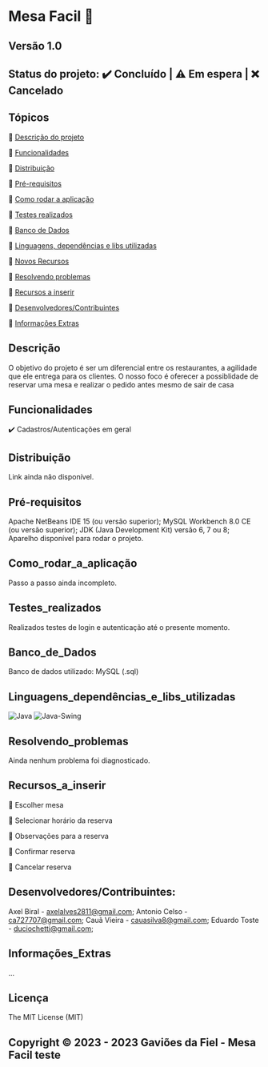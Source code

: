 # Mesa Facil 📲
## Versão 1.0
## Status do projeto: ✔️ Concluído | ⚠️ Em espera | ❌ Cancelado

## Tópicos
🔹 [Descrição do projeto](#Descrição)

🔹 [Funcionalidades](#Funcionalidades)

🔹 [Distribuição](#Distribuição)

🔹 [Pré-requisitos](#Pré-requisitos)

🔹 [Como rodar a aplicação](#Como_rodar_a_aplicação)

🔹 [Testes realizados](#Testes_realizados)

🔹 [Banco de Dados](#Banco_de_Dados)

🔹 [Linguagens, dependências e libs utilizadas](#Linguagens_dependências_e_libs_utilizadas)

🔹 [Novos Recursos](#Novos_Recursos) 

🔹 [Resolvendo problemas](#Resolvendo_problemas) 

🔹 [Recursos a inserir](#Recursos_a_inserir) 

🔹 [Desenvolvedores/Contribuintes](#Desenvolvedores/Contribuintes)

🔹 [Informações Extras](#Informações_Extras)

## Descrição
O objetivo do projeto é ser um diferencial entre os restaurantes, a agilidade que ele entrega para os clientes. O nosso foco é oferecer a possiblidade de reservar uma mesa e realizar o pedido antes mesmo de sair de casa

## Funcionalidades
✔️ Cadastros/Autenticações em geral

## Distribuição
Link ainda não disponível.

## Pré-requisitos   
Apache NetBeans IDE 15 (ou versão superior);
MySQL Workbench 8.0 CE (ou versão superior);
JDK (Java Development Kit) versão 6, 7 ou 8;
Aparelho disponível para rodar o projeto.

## Como_rodar_a_aplicação 
Passo a passo ainda incompleto.

## Testes_realizados
Realizados testes de login e autenticação até o presente momento.

## Banco_de_Dados
Banco de dados utilizado: MySQL (.sql)

## Linguagens_dependências_e_libs_utilizadas
![Java](https://img.shields.io/badge/Java-orange)
![Java-Swing](https://img.shields.io/badge/JavaSwing-critical)

## Resolvendo_problemas 
Ainda nenhum problema foi diagnosticado.

## Recursos_a_inserir

📝 Escolher mesa

📝 Selecionar horário da reserva

📝 Observações para a reserva

📝 Confirmar reserva

📝 Cancelar reserva

## Desenvolvedores/Contribuintes:
Axel Biral - axelalves2811@gmail.com;
Antonio Celso - ca727707@gmail.com;
Cauã Vieira - cauasilva8@gmail.com;
Eduardo Toste - duciochetti@gmail.com;

## Informações_Extras
...

## Licença
The MIT License (MIT)

## Copyright ©️ 2023 - 2023 Gaviões da Fiel - Mesa Facil teste
